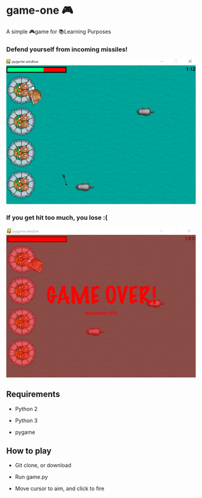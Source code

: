 # game-one 🎮
A simple 🎮game for 📚Learning Purposes


### Defend yourself from incoming missiles!

![Game playing](/resources/images/sample_images/Game&#32;screenshot&#32;playing&#32;2.png)
### If you get hit too much, you lose :(
![End Image](/resources/images/sample_images/Game&#32;over&#32;screenshot.jpg)



## Requirements 

* Python 2
* Python 3


* pygame

## How to play

* Git clone, or download

* Run game.py

* Move cursor to aim, and click to fire
